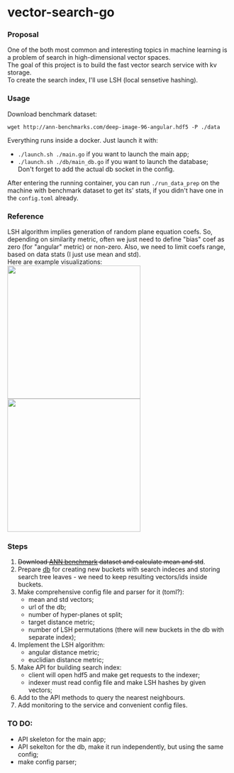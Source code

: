 # vector-search-go

### Proposal  

One of the both most common and interesting topics in machine learning is a problem of search in high-dimensional vector spaces.  
The goal of this project is to build the fast vector search service with kv storage.  
To create the search index, I'll use LSH (local sensetive hashing).  

### Usage  
Download benchmark dataset:  
```
wget http://ann-benchmarks.com/deep-image-96-angular.hdf5 -P ./data
```   

Everything runs inside a docker. Just launch it with:  
 - `./launch.sh ./main.go` if you want to launch the main app;  
 - `./launch.sh ./db/main_db.go` if you want to launch the database;  
Don't forget to add the actual db socket in the config.  

After entering the running container, you can run `./run_data_prep` on the machine with benchmark dataset to get its' stats, if you didn't have one in the `config.toml` already.  

### Reference   
LSH algorithm implies generation of random plane equation coefs. So, depending on similarity metric, often we just need to define "bias" coef as zero (for "angular" metric) or non-zero. Also, we need to limit coefs range, based on data stats (I just use mean and std).  
Here are example visualizations:  
<img src="https://github.com/gasparian/vector-search-go/blob/master/pics/non-biased.png" height=300 >  <img src="https://github.com/gasparian/vector-search-go/blob/master/pics/biased.png" height=300 >  

### Steps  

1. ~~Download [ANN benchmark](http://ann-benchmarks.com/deep-image-96-angular.hdf5) dataset and calculate mean and std~~.  
2. Prepare [db](https://github.com/boltdb/bolt) for creating new buckets with search indeces and storing search tree leaves - we need to keep resulting vectors/ids inside buckets.  
3. Make comprehensive config file and parser for it (toml?):  
    - mean and std vectors;  
    - url of the db;  
    - number of hyper-planes ot split;  
    - target distance metric;  
    - number of LSH permutations (there will new buckets in the db with separate index);  
4. Implement the LSH algorithm:  
    - angular distance metric;  
    - euclidian distance metric;  
5. Make API for building search index:  
    - client will open hdf5 and make get requests to the indexer;  
    - indexer must read config file and make LSH hashes by given vectors;   
6. Add to the API methods to query the nearest neighbours.  
7. Add monitoring to the service and convenient config files.  
 
### TO DO:  
 - API skeleton for the main app;  
 - API sekelton for the db, make it run independently, but using the same config;  
 - make config parser;  
